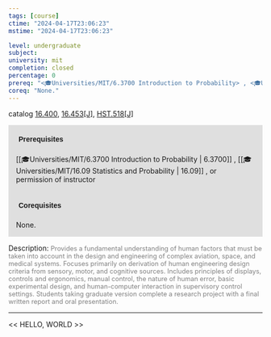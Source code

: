 ```yaml
---
tags: [course]
ctime: "2024-04-17T23:06:23"
mstime: "2024-04-17T23:06:23"

level: undergraduate
subject: 
university: mit
completion: closed
percentage: 0
prereq: "<🎓Universities/MIT/6.3700 Introduction to Probability> , <🎓Universities/MIT/16.09 Statistics and Probability> , or permission of instructor"
coreq: "None."
---
```


catalog [16.400](http://student.mit.edu/catalog/m16a.html#16.400), [16.453[J]](http://student.mit.edu/catalog/m16a.html#16.453), [HST.518[J]](http://student.mit.edu/catalog/mHSTa.html#HST.518)

<span style="display: block; padding: 15px; background-color: rgb(100, 100, 100, 0.2);"><font id="m_prereq1427_0" style="display: block; font-family: Arial, sans-serif; font-weight: bold; padding: 5px">Prerequisites</font><br><span id="prereq1427_0">[[🎓Universities/MIT/6.3700 Introduction to Probability | 6.3700]] , [[🎓Universities/MIT/16.09 Statistics and Probability | 16.09]] , or permission of instructor</span></span>
<span style="display: block; padding: 15px; background-color: rgb(100, 100, 100, 0.2);"><font id="m_coreq1427_0" style="display: block; font-family: Arial, sans-serif; font-weight: bold; padding: 5px">Corequisites</font><br><span id="coreq1427_0">None.</span></span>

<font style="">Description:</font>
<font style="color: grey; font-size: 0.8rem;">Provides a fundamental understanding of human factors that must be taken into account in the design and engineering of complex aviation, space, and medical systems. Focuses primarily on derivation of human engineering design criteria from sensory, motor, and cognitive sources. Includes principles of displays, controls and ergonomics, manual control, the nature of human error, basic experimental design, and human-computer interaction in supervisory control settings. Students taking graduate version complete a research project with a final written report and oral presentation.</font>



---

<< HELLO, WORLD >>
